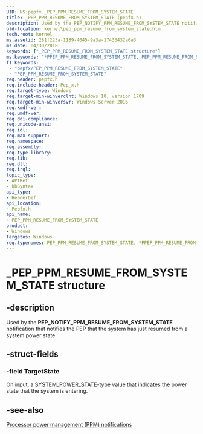 ```yaml
---
UID: NS:pepfx._PEP_PPM_RESUME_FROM_SYSTEM_STATE
title: _PEP_PPM_RESUME_FROM_SYSTEM_STATE (pepfx.h)
description: Used by the PEP_NOTIFY_PPM_RESUME_FROM_SYSTEM_STATE notification that notifies the PEP that the system has just resumed from a system power state.
old-location: kernel\pep_ppm_resume_from_system_state.htm
tech.root: kernel
ms.assetid: 281f223a-1189-4045-9a3a-17433432a6a3
ms.date: 04/30/2018
keywords: ["_PEP_PPM_RESUME_FROM_SYSTEM_STATE structure"]
ms.keywords: "*PPEP_PPM_RESUME_FROM_SYSTEM_STATE, PEP_PPM_RESUME_FROM_SYSTEM_STATE, PEP_PPM_RESUME_FROM_SYSTEM_STATE structure [Kernel-Mode Driver Architecture], _PEP_PPM_RESUME_FROM_SYSTEM_STATE, kernel.pep_ppm_resume_from_system_state, pepfx/PEP_PPM_RESUME_FROM_SYSTEM_STATE"
f1_keywords:
 - "pepfx/PEP_PPM_RESUME_FROM_SYSTEM_STATE"
 - "PEP_PPM_RESUME_FROM_SYSTEM_STATE"
req.header: pepfx.h
req.include-header: Pep_x.h
req.target-type: Windows
req.target-min-winverclnt: Windows 10, version 1709
req.target-min-winversvr: Windows Server 2016
req.kmdf-ver: 
req.umdf-ver: 
req.ddi-compliance: 
req.unicode-ansi: 
req.idl: 
req.max-support: 
req.namespace: 
req.assembly: 
req.type-library: 
req.lib: 
req.dll: 
req.irql: 
topic_type:
- APIRef
- kbSyntax
api_type:
- HeaderDef
api_location:
- Pepfx.h
api_name:
- PEP_PPM_RESUME_FROM_SYSTEM_STATE
product:
- Windows
targetos: Windows
req.typenames: PEP_PPM_RESUME_FROM_SYSTEM_STATE, *PPEP_PPM_RESUME_FROM_SYSTEM_STATE
---
```


# _PEP_PPM_RESUME_FROM_SYSTEM_STATE structure


## -description


Used by the <b>PEP_NOTIFY_PPM_RESUME_FROM_SYSTEM_STATE</b> notification that notifies the PEP that the system has just resumed from a system power state. 


## -struct-fields




### -field TargetState

On input, a <a href="https://docs.microsoft.com/windows-hardware/drivers/ddi/wdm/ne-wdm-_system_power_state">SYSTEM_POWER_STATE</a>-type value that indicates the power state that the system is entering. 


## -see-also




<a href="https://docs.microsoft.com/windows-hardware/drivers/ddi/index">Processor power management (PPM) notifications</a>
 

 

